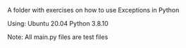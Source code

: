 A folder with exercises on how to use Exceptions in Python

Using:
Ubuntu 20.04
Python 3.8.10

Note: All main.py files are test files
